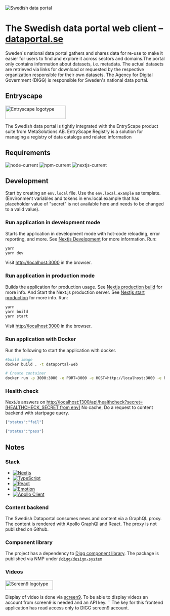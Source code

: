 ![Swedish data portal](https://www.dataportal.se/images/svdp-favicon-64.png) 
# The Swedish data portal web client – [dataportal.se](https://www.dataportal.se)
Sweden´s national data portal gathers and shares data for re-use to make it easier for users to find and explore it across sectors and domains.The portal only contains information about datasets, i.e. metadata. The actual datasets are retrieved via links for download or requested by the respective organization responsible for their own datasets. The Agency for Digital Government (DIGG) is responsible for Sweden's national data portal.


## Entryscape
[<img alt="Entryscape logotype" src="https://entryscape.com/wp-content/uploads/2023/01/Entryscape-by-Metasolutions-w385px-Retina-2.png" width="191" height="42">](https://entryscape.com/en)

The Swedish data portal is tightly integrated with the EntryScape product suite from MetaSolutions AB.
EntryScape Registry is a solution for managing a registry of data catalogs and related information

## Requirements
![node-current](https://img.shields.io/badge/node-16.13.2-green)
![npm-current](https://img.shields.io/badge/npm-8.1.2-green)
![nextjs-current](https://img.shields.io/badge/nextjs-13.0.2-green)

## Development
Start by creating an ```env.local``` file. Use the ```env.local.example``` as template.
(Environment variables and tokens in env.local.example that has placeholder value of "secret" is not available here and needs to be changed to a valid value).

### Run application in development mode
Starts the application in development mode with hot-code reloading, error reporting, and more. See [Nextjs Development](https://nextjs.org/docs/app/api-reference/next-cli#development) for more information.
Run:
```sh 
yarn
yarn dev
```
Visit [http://localhost:3000](http://localhost:3000) in the browser.

### Run application in production mode
Builds the application for production usage. See [Nextjs production build](https://nextjs.org/docs/app/api-reference/next-cli#build) for more info.
And Start the Next.js production server. See [Nextjs start production](https://nextjs.org/docs/app/api-reference/next-cli#production) for more info.
Run:
```sh
yarn
yarn build
yarn start
```
Visit [http://localhost:3000](http://localhost:3000) in the browser.

### Run application with Docker
Run the following to start the application with docker.
```sh
#build image
docker build . -t dataportal-web

# Create container
docker run -p 3000:3000 -e PORT=3000 -e HOST=http://localhost:3000 -e REACT_APP_APOLLO_URL=http://localhost:1400 -e REACT_APP_RUNTIME_ENV=prod -e IMAGE_DOMAIN=host.docker.internal -e REACT_APP_MEDIA_BASE_URL="http://host.docker.internal:1400/assets/dataportal" --add-host=host.docker.internal:host-gateway dataportal-web
```

### Health check
NextJs answers on [http://localhost:1300/api/healthcheck?secret=[HEALTHCHECK_SECRET from env]](http://localhost:1300/api/healthcheck?secret=)
No cache, Do a request to content backend with startpage query.

```sh
{"status":"fail"}
```

```sh
{"status":"pass"}
```

## Notes

### Stack
- [![Nextjs](https://badgen.net/badge/Nextjs/JS%20framework/blue)](https://nextjs.org/) 
- [![TypeScript](https://badgen.net/badge/TypeScript/For%20static%20types/blue)](https://www.typescriptlang.org/)
- [![React](https://badgen.net/badge/React/For%20UI/blue)](https://reactjs.org/)
- [![Emotion](https://badgen.net/badge/Emotion/For%20styling/blue)](https://emotion.sh)
- [![Apollo Client](https://badgen.net/badge/Apollo%20Client/For%20federated%20content/blue)](https://www.apollographql.com/docs/react/)


### Content backend
The Swedish Dataportal consumes news and content via a GraphQL proxy. The content is
rendered with Apollo GraphQl and React. The proxy is not published on Github.

### Component library
The project has a dependency to [Digg component library](https://github.com/DIGGSweden/react-component-library).
The package is published via NMP under [`@digg/design-system`](https://www.npmjs.com/package/@digg/design-system)

### Videos
[<img alt="Screen9 logotype" src="https://screen9.com/wp-content/uploads/Screen9-logo-Black-CMYK.svg" width="150" height="30">](https://screen9.com/)

Display of video is done via [screen9](https://screen9.com/). To be able to display videos an account from screen9 is needed and an API key. ¨
The key for this frontend application has read access only to DIGG screen9 account.
